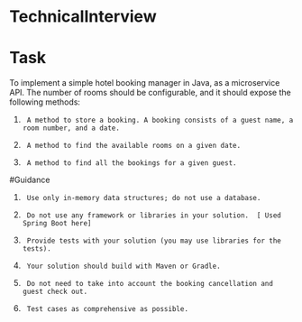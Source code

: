 # TechnicalInterview

# Task
To implement a simple hotel booking manager in Java, as a microservice API. The number of rooms should be configurable, and it should expose the following methods:
1.      A method to store a booking. A booking consists of a guest name, a room number, and a date.  
2.      A method to find the available rooms on a given date.  
3.      A method to find all the bookings for a given guest. 


#Guidance
1.      Use only in-memory data structures; do not use a database.  
2.      Do not use any framework or libraries in your solution.  [ Used Spring Boot here]
3.      Provide tests with your solution (you may use libraries for the tests).  
4.      Your solution should build with Maven or Gradle.  
5.      Do not need to take into account the booking cancellation and guest check out.  
6.      Test cases as comprehensive as possible.

